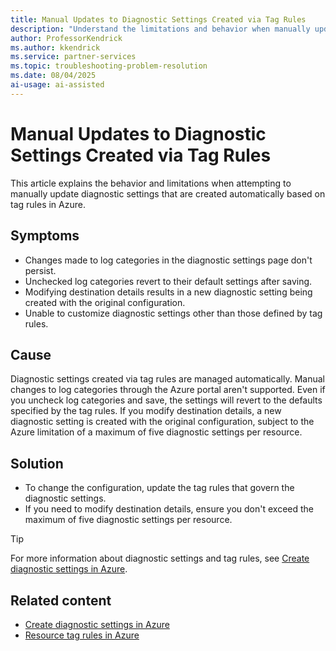 ```yaml
---
title: Manual Updates to Diagnostic Settings Created via Tag Rules
description: "Understand the limitations and behavior when manually updating diagnostic settings that are created based on tag rules in Azure."
author: ProfessorKendrick
ms.author: kkendrick
ms.service: partner-services
ms.topic: troubleshooting-problem-resolution
ms.date: 08/04/2025
ai-usage: ai-assisted
---
```


# Manual Updates to Diagnostic Settings Created via Tag Rules

This article explains the behavior and limitations when attempting to manually update diagnostic settings that are created automatically based on tag rules in Azure.

## Symptoms

- Changes made to log categories in the diagnostic settings page don't persist.
- Unchecked log categories revert to their default settings after saving.
- Modifying destination details results in a new diagnostic setting being created with the original configuration.
- Unable to customize diagnostic settings other than those defined by tag rules.

## Cause

Diagnostic settings created via tag rules are managed automatically. Manual changes to log categories through the Azure portal aren't supported. Even if you uncheck log categories and save, the settings will revert to the defaults specified by the tag rules. If you modify destination details, a new diagnostic setting is created with the original configuration, subject to the Azure limitation of a maximum of five diagnostic settings per resource.

## Solution

- To change the configuration, update the tag rules that govern the diagnostic settings.
- If you need to modify destination details, ensure you don't exceed the maximum of five diagnostic settings per resource.

> [!TIP]
> For more information about diagnostic settings and tag rules, see [Create diagnostic settings in Azure](/azure/azure-monitor/essentials/diagnostic-settings).

## Related content

- [Create diagnostic settings in Azure](/azure/azure-monitor/essentials/diagnostic-settings)
- [Resource tag rules in Azure](/azure/azure-resource-manager/management/tag-resources)